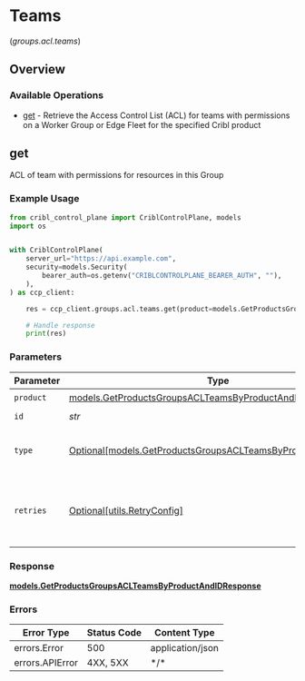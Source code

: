 # Teams
(*groups.acl.teams*)

## Overview

### Available Operations

* [get](#get) - Retrieve the Access Control List (ACL) for teams with permissions on a Worker Group or Edge Fleet for the specified Cribl product

## get

ACL of team with permissions for resources in this Group

### Example Usage

<!-- UsageSnippet language="python" operationID="getProductsGroupsAclTeamsByProductAndId" method="get" path="/products/{product}/groups/{id}/acl/teams" -->
```python
from cribl_control_plane import CriblControlPlane, models
import os


with CriblControlPlane(
    server_url="https://api.example.com",
    security=models.Security(
        bearer_auth=os.getenv("CRIBLCONTROLPLANE_BEARER_AUTH", ""),
    ),
) as ccp_client:

    res = ccp_client.groups.acl.teams.get(product=models.GetProductsGroupsACLTeamsByProductAndIDProduct.STREAM, id="<id>", type_=models.GetProductsGroupsACLTeamsByProductAndIDType.DATASETS)

    # Handle response
    print(res)

```

### Parameters

| Parameter                                                                                                                   | Type                                                                                                                        | Required                                                                                                                    | Description                                                                                                                 |
| --------------------------------------------------------------------------------------------------------------------------- | --------------------------------------------------------------------------------------------------------------------------- | --------------------------------------------------------------------------------------------------------------------------- | --------------------------------------------------------------------------------------------------------------------------- |
| `product`                                                                                                                   | [models.GetProductsGroupsACLTeamsByProductAndIDProduct](../../models/getproductsgroupsaclteamsbyproductandidproduct.md)     | :heavy_check_mark:                                                                                                          | Cribl Product                                                                                                               |
| `id`                                                                                                                        | *str*                                                                                                                       | :heavy_check_mark:                                                                                                          | Group ID                                                                                                                    |
| `type`                                                                                                                      | [Optional[models.GetProductsGroupsACLTeamsByProductAndIDType]](../../models/getproductsgroupsaclteamsbyproductandidtype.md) | :heavy_minus_sign:                                                                                                          | resource type by which to filter access levels                                                                              |
| `retries`                                                                                                                   | [Optional[utils.RetryConfig]](../../models/utils/retryconfig.md)                                                            | :heavy_minus_sign:                                                                                                          | Configuration to override the default retry behavior of the client.                                                         |

### Response

**[models.GetProductsGroupsACLTeamsByProductAndIDResponse](../../models/getproductsgroupsaclteamsbyproductandidresponse.md)**

### Errors

| Error Type       | Status Code      | Content Type     |
| ---------------- | ---------------- | ---------------- |
| errors.Error     | 500              | application/json |
| errors.APIError  | 4XX, 5XX         | \*/\*            |